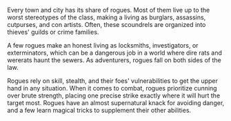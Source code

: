 Every town and city has its share of rogues. Most of
them live up to the worst stereotypes of the class,
making a living as burglars, assassins, cutpurses, and
con artists. Often, these scoundrels are organized
into thieves' guilds or crime families.

A few rogues make an honest living as
locksmiths, investigators, or exterminators, which can
be a dangerous job in a world where dire rats and
wererats haunt the sewers. As adventurers, rogues fall 
on both sides of the law.

Rogues rely on skill, stealth, and their foes'
vulnerabilities to get the upper hand in any situation.
When it comes to combat, rogues prioritize cunning
over brute strength, placing one precise strike 
exactly where it will hurt the target most. 
Rogues have an almost
supernatural knack for avoiding danger, and a few learn
magical tricks to supplement their other abilities. 



